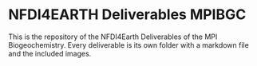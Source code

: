 # NFDI4EARTH Deliverables MPIBGC

This is the repository of the NFDI4Earth Deliverables of the MPI Biogeochemistry.
Every deliverable is its own folder with a markdown file  and the included images. 